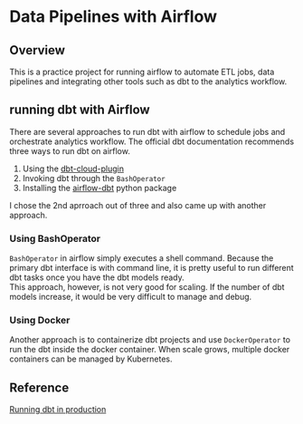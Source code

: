 # Data Pipelines with Airflow
## Overview
This is a practice project for running airflow to automate ETL jobs, data pipelines and integrating other tools such as dbt to the analytics workflow.

## running dbt with Airflow
There are several approaches to run dbt with airflow to schedule jobs and orchestrate analytics workflow. The official dbt documentation recommends three ways to run dbt on airflow. 

1. Using the [dbt-cloud-plugin](https://github.com/dwallace0723/dbt-cloud-plugin/)
2. Invoking dbt through the `BashOperator` 
3. Installing the [airflow-dbt](https://pypi.org/project/airflow-dbt/) python package

I chose the 2nd aprroach out of three and also came up with another approach. 

### Using BashOperator
`BashOperator` in airflow simply executes a shell command. Because the primary dbt interface is with command line, it is pretty useful to run different dbt tasks once you have the dbt models ready. 
<br>
This approach, however, is not very good for scaling. If the number of dbt models increase, it would be very difficult to manage and debug. 


### Using Docker 
Another approach is to containerize dbt projects and use `DockerOperator` to run the dbt inside the docker container. When scale grows, multiple docker containers can be managed by Kubernetes. 


## Reference
[Running dbt in production](https://docs.getdbt.com/docs/running-a-dbt-project/running-dbt-in-production/)

